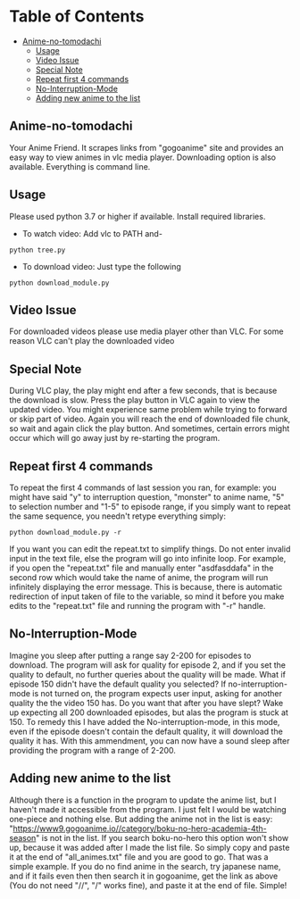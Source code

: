 # Table of Contents
- [Anime-no-tomodachi](#anime-no-tomodachi)
  * [Usage](#usage)
  * [Video Issue](#video-issue)
  * [Special Note](#special-note)
  * [Repeat first 4 commands](#repeat-first-4-commands)
  * [No-Interruption-Mode](#no-interruption-mode)
  * [Adding new anime to the list](#adding-new-anime-to-the-list)

## Anime-no-tomodachi
Your Anime Friend. It scrapes links from "gogoanime" site and provides an easy way to view animes in vlc media player. Downloading option is also available. Everything is command line.

## Usage
Please used python 3.7 or higher if available. Install required libraries.
* To watch video:
Add vlc to PATH and-
```
python tree.py
```
* To download video:
Just type the following
```
python download_module.py
```
## Video Issue
For downloaded videos please use media player other than VLC. For some reason VLC can't play the downloaded video

## Special Note
During VLC play, the play might end after a few seconds, that is because the download is slow. Press the play button in VLC again to view the updated video. You might experience same problem while trying to forward or skip part of video. Again you will reach the end of downloaded file chunk, so wait and again click the play button. And sometimes, certain errors might occur which will go away just by re-starting the program.

## Repeat first 4 commands
To repeat the first 4 commands of last session you ran, for example: you might have said "y" to interruption question, "monster" to anime name, "5" to selection number and "1-5" to episode range, if you simply want to repeat the same sequence, you needn't retype everything simply:
```
python download_module.py -r
```
If you want you can edit the repeat.txt to simplify things. Do not enter invalid input in the text file, else the program will go into infinite loop. For example, if you open the "repeat.txt" file and manually enter "asdfasddafa" in the second row which would take the name of anime, the program will run infinitely displaying the error message. This is because, there is automatic redirection of input taken of file to the variable, so mind it before you make edits to the "repeat.txt" file and running the program with "-r" handle.
## No-Interruption-Mode
Imagine you sleep after putting a range say 2-200 for episodes to download. The program will ask for quality for episode 2, and if you set the quality to default, no further queries about the quality will be made. What if episode 150 didn't have the default quality you selected? If no-interruption-mode is not turned on, the program expects user input, asking for another quality the the video 150 has. Do you want that after you have slept? Wake up expecting all 200 downloaded episodes, but alas the program is stuck at 150. To remedy this I have added the No-interruption-mode, in this mode, even if the episode doesn't contain the default quality, it will download the quality it has. With this ammendment, you can now have a sound sleep after providing the program with a range of 2-200.


## Adding new anime to the list
Although there is a function in the program to update the anime list, but I haven't made it accessible from the program. I just felt I would be watching one-piece and nothing else. But adding the anime not in the list is easy:
"https://www9.gogoanime.io//category/boku-no-hero-academia-4th-season" is not in the list. If you search boku-no-hero this option won't show up, because it was added after I made the list file. So simply copy and paste it at the end of "all_animes.txt" file and you are good to go. That was a simple example. If you do no find anime in the search, try japanese name, and if it fails even then then search it in gogoanime, get the link as above (You do not need "//", "/" works fine), and paste it at the end of file. Simple!
